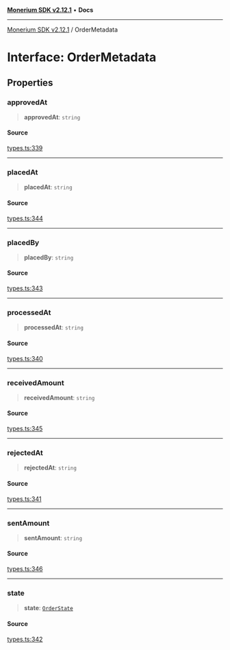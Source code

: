 [**Monerium SDK v2.12.1**](../README.md) • **Docs**

---

[Monerium SDK v2.12.1](../README.md) / OrderMetadata

# Interface: OrderMetadata

## Properties

### approvedAt

> **approvedAt**: `string`

#### Source

[types.ts:339](https://github.com/monerium/js-monorepo/blob/63219fde0f935acb35ce19f47571455bbfc0ffa7/packages/sdk/src/types.ts#L339)

---

### placedAt

> **placedAt**: `string`

#### Source

[types.ts:344](https://github.com/monerium/js-monorepo/blob/63219fde0f935acb35ce19f47571455bbfc0ffa7/packages/sdk/src/types.ts#L344)

---

### placedBy

> **placedBy**: `string`

#### Source

[types.ts:343](https://github.com/monerium/js-monorepo/blob/63219fde0f935acb35ce19f47571455bbfc0ffa7/packages/sdk/src/types.ts#L343)

---

### processedAt

> **processedAt**: `string`

#### Source

[types.ts:340](https://github.com/monerium/js-monorepo/blob/63219fde0f935acb35ce19f47571455bbfc0ffa7/packages/sdk/src/types.ts#L340)

---

### receivedAmount

> **receivedAmount**: `string`

#### Source

[types.ts:345](https://github.com/monerium/js-monorepo/blob/63219fde0f935acb35ce19f47571455bbfc0ffa7/packages/sdk/src/types.ts#L345)

---

### rejectedAt

> **rejectedAt**: `string`

#### Source

[types.ts:341](https://github.com/monerium/js-monorepo/blob/63219fde0f935acb35ce19f47571455bbfc0ffa7/packages/sdk/src/types.ts#L341)

---

### sentAmount

> **sentAmount**: `string`

#### Source

[types.ts:346](https://github.com/monerium/js-monorepo/blob/63219fde0f935acb35ce19f47571455bbfc0ffa7/packages/sdk/src/types.ts#L346)

---

### state

> **state**: [`OrderState`](../enumerations/OrderState.md)

#### Source

[types.ts:342](https://github.com/monerium/js-monorepo/blob/63219fde0f935acb35ce19f47571455bbfc0ffa7/packages/sdk/src/types.ts#L342)

